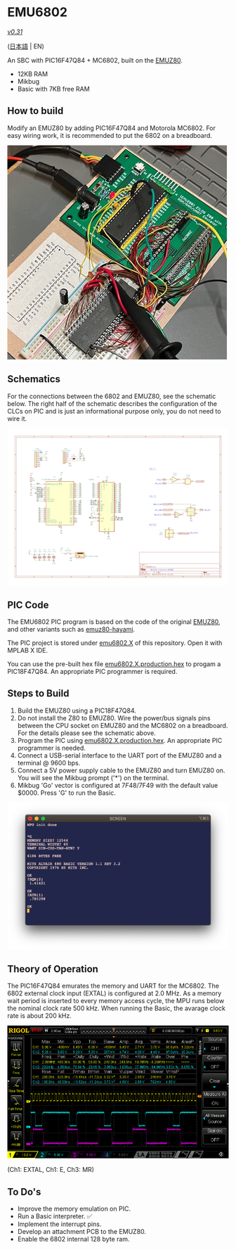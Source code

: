 # EMU6802

[*v0.31*](https://github.com/ryu10/emu6802/releases/tag/v0.31)

([日本語](Readme.md) | EN)

  An SBC with PIC16F47Q84 + MC6802, built on the [EMUZ80](https://github.com/vintagechips/emuz80).

  - 12KB RAM
  - Mikbug
  - Basic with 7KB free RAM
## How to build

Modify an EMUZ80 by adding PIC16F47Q84 and Motorola MC6802. For easy wiring work, it is recommended to put the 6802 on a breadboard.

![emu6802-breadboard](/img/emu6802bb.jpg)

## Schematics

For the connections between the 6802 and EMUZ80, see the schematic below. The right half of the schematic describes the configuration of the CLCs on PIC and is just an informational purpose only, you do not need to wire it.

![schematic](/img/emu6802_sch.png)

## PIC Code

The EMU6802 PIC program is based on the code of the original [EMUZ80](https://github.com/vintagechips/emuz80), and other variants such as [emuz80-hayami](https://github.com/yyhayami/emuz80_hayami).

The PIC project is stored under [emu6802.X](/emu6802.X/) of this repository. Open it with MPLAB X IDE.

You can use the pre-built hex file [emu6802.X.production.hex](https://github.com/ryu10/emu6802/releases/download/v0.31/emu6802.X.production.hex) to progam a PIC18F47Q84. An appropriate PIC programmer is required.

## Steps to Build

1. Build the EMUZ80 using a PIC18F47Q84.
2. Do not install the Z80 to EMUZ80. Wire the power/bus signals pins between the CPU socket on EMUZ80 and the MC6802 on a breadboard. For the details please see the schematic above.
3. Program the PIC using [emu6802.X.production.hex](https://github.com/ryu10/emu6802/releases/download/v0.31/emu6802.X.production.hex). An appropriate PIC programmer is needed.
4. Connect a USB-serial interface to the UART port of the EMUZ80 and a terminal @ 9600 bps.
5. Connect a 5V power supply cable to the EMUZ80 and turn EMUZ80 on. You will see the Mikbug prompt ('*') on the terminal.
6. Mikbug 'Go' vector is configured at $7F48/$7F49 with the default value $0000. Press 'G' to run the Basic.

![startup-mikbug-altair](/img/mikbug-abasic.png)

## Theory of Operation

The PIC16F47Q84 emurates the memory and UART for the MC6802. The 6802 external clock input (EXTAL) is configured at 2.0 MHz. As a memory wait period is inserted to every memory access cycle, the MPU runs below the nominal clock rate 500 kHz. When running the Basic, the avarage clock rate is about 200 kHz.

![timing2](/img/timing2.png)

(Ch1: EXTAL, Ch1: E, Ch3: MR)

## To Do's

- Improve the memory emulation on PIC.
- Run a Basic interpreter. ✅
- Implement the interrupt pins.
- Develop an attachment PCB to the EMUZ80.
- Enable the 6802 internal 128 byte ram.
